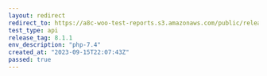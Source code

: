 ```yaml
---
layout: redirect
redirect_to: https://a8c-woo-test-reports.s3.amazonaws.com/public/release/8.1.1/php-7.4/api/index.html
test_type: api
release_tag: 8.1.1
env_description: "php-7.4"
created_at: "2023-09-15T22:07:43Z"
passed: true
---
```

